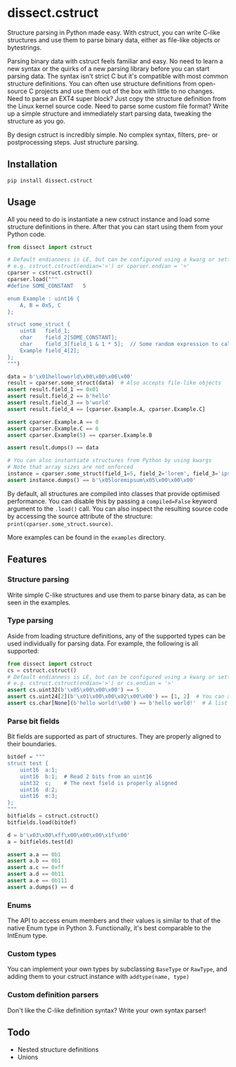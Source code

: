 # dissect.cstruct
Structure parsing in Python made easy. With cstruct, you can write C-like structures and use them to parse binary data, either as file-like objects or bytestrings.

Parsing binary data with cstruct feels familiar and easy. No need to learn a new syntax or the quirks of a new parsing library before you can start parsing data. The syntax isn't strict C but it's compatible with most common structure definitions. You can often use structure definitions from open-source C projects and use them out of the box with little to no changes. Need to parse an EXT4 super block? Just copy the structure definition from the Linux kernel source code. Need to parse some custom file format? Write up a simple structure and immediately start parsing data, tweaking the structure as you go.

By design cstruct is incredibly simple. No complex syntax, filters, pre- or postprocessing steps. Just structure parsing.

## Installation
```
pip install dissect.cstruct
```

## Usage
All you need to do is instantiate a new cstruct instance and load some structure definitions in there. After that you can start using them from your Python code.

```python
from dissect import cstruct

# Default endianness is LE, but can be configured using a kwarg or setting the 'endian' attribute
# e.g. cstruct.cstruct(endian='>') or cparser.endian = '>'
cparser = cstruct.cstruct()
cparser.load("""
#define SOME_CONSTANT   5

enum Example : uint16 {
    A, B = 0x5, C
};

struct some_struct {
    uint8   field_1;
    char    field_2[SOME_CONSTANT];
    char    field_3[field_1 & 1 * 5];  // Some random expression to calculate array length
    Example field_4[2];
};
""")

data = b'\x01helloworld\x00\x00\x06\x00'
result = cparser.some_struct(data)  # Also accepts file-like objects
assert result.field_1 == 0x01
assert result.field_2 == b'hello'
assert result.field_3 == b'world'
assert result.field_4 == [cparser.Example.A, cparser.Example.C]

assert cparser.Example.A == 0
assert cparser.Example.C == 6
assert cparser.Example(5) == cparser.Example.B

assert result.dumps() == data

# You can also instantiate structures from Python by using kwargs
# Note that array sizes are not enforced
instance = cparser.some_struct(field_1=5, field_2='lorem', field_3='ipsum', field_4=[cparser.Example.B, cparser.Example.A])
assert instance.dumps() == b'\x05loremipsum\x05\x00\x00\x00'
```

By default, all structures are compiled into classes that provide optimised performance. You can disable this by passing a `compiled=False` keyword argument to the `.load()` call. You can also inspect the resulting source code by accessing the source attribute of the structure: `print(cparser.some_struct.source)`.

More examples can be found in the `examples` directory.

## Features
### Structure parsing
Write simple C-like structures and use them to parse binary data, as can be seen in the examples.

### Type parsing
Aside from loading structure definitions, any of the supported types can be used individually for parsing data. For example, the following is all supported:

```python
from dissect import cstruct
cs = cstruct.cstruct()
# Default endianness is LE, but can be configured using a kwarg or setting the attribute
# e.g. cstruct.cstruct(endian='>') or cs.endian = '>'
assert cs.uint32(b'\x05\x00\x00\x00') == 5
assert cs.uint24[2](b'\x01\x00\x00\x02\x00\x00') == [1, 2]  # You can also parse arrays using list indexing
assert cs.char[None](b'hello world!\x00') == b'hello world!'  # A list index of None means null terminated
```

### Parse bit fields
Bit fields are supported as part of structures. They are properly aligned to their boundaries.

```python
bitdef = """
struct test {
    uint16  a:1;
    uint16  b:1;  # Read 2 bits from an uint16
    uint32  c;    # The next field is properly aligned
    uint16  d:2;
    uint16  e:3;
};
"""
bitfields = cstruct.cstruct()
bitfields.load(bitdef)

d = b'\x03\x00\xff\x00\x00\x00\x1f\x00'
a = bitfields.test(d)

assert a.a == 0b1
assert a.b == 0b1
assert a.c == 0xff
assert a.d == 0b11
assert a.e == 0b111
assert a.dumps() == d
```

### Enums
The API to access enum members and their values is similar to that of the native Enum type in Python 3. Functionally, it's best comparable to the IntEnum type.

### Custom types
You can implement your own types by subclassing `BaseType` or `RawType`, and adding them to your cstruct instance with `addtype(name, type)`

### Custom definition parsers
Don't like the C-like definition syntax? Write your own syntax parser!

## Todo
- Nested structure definitions
- Unions
